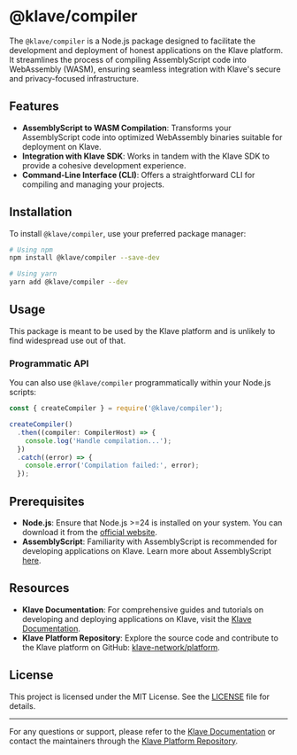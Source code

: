 # @klave/compiler

The `@klave/compiler` is a Node.js package designed to facilitate the development and deployment of honest applications on the Klave platform. It streamlines the process of compiling AssemblyScript code into WebAssembly (WASM), ensuring seamless integration with Klave's secure and privacy-focused infrastructure.

## Features

- **AssemblyScript to WASM Compilation**: Transforms your AssemblyScript code into optimized WebAssembly binaries suitable for deployment on Klave.
- **Integration with Klave SDK**: Works in tandem with the Klave SDK to provide a cohesive development experience.
- **Command-Line Interface (CLI)**: Offers a straightforward CLI for compiling and managing your projects.

## Installation

To install `@klave/compiler`, use your preferred package manager:

```bash
# Using npm
npm install @klave/compiler --save-dev

# Using yarn
yarn add @klave/compiler --dev
```

## Usage

This package is meant to be used by the Klave platform and is unlikely to find widespread use out of that.

### Programmatic API

You can also use `@klave/compiler` programmatically within your Node.js scripts:

```javascript
const { createCompiler } = require('@klave/compiler');

createCompiler()
  .then((compiler: CompilerHost) => {
    console.log('Handle compilation...');
  })
  .catch((error) => {
    console.error('Compilation failed:', error);
  });
```

## Prerequisites

- **Node.js**: Ensure that Node.js >=24 is installed on your system. You can download it from the [official website](https://nodejs.org/).
- **AssemblyScript**: Familiarity with AssemblyScript is recommended for developing applications on Klave. Learn more about AssemblyScript [here](https://www.assemblyscript.org/).

## Resources

- **Klave Documentation**: For comprehensive guides and tutorials on developing and deploying applications on Klave, visit the [Klave Documentation](https://docs.klave.com/).
- **Klave Platform Repository**: Explore the source code and contribute to the Klave platform on GitHub: [klave-network/platform](https://github.com/klave-network/platform).

## License

This project is licensed under the MIT License. See the [LICENSE](https://github.com/klave-network/platform/blob/main/LICENSE.md) file for details.

---

For any questions or support, please refer to the [Klave Documentation](https://docs.klave.com/) or contact the maintainers through the [Klave Platform Repository](https://github.com/klave-network/platform).
